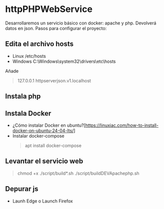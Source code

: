 # httpPHPWebService

Desarrollaremos un servicio básico con docker: apache y php.
Devolverá datos en json.
Pasos para configurar el proyecto:

## Edita el archivo hosts

* Linux /etc/hosts
* Windows C:\Windows\system32\drivers\etc\hosts

Añade
> 127.0.0.1   httpserverjson.v1.localhost

## Instala php

## Instala Docker
* ¿Cómo instalar Docker en ubuntu?[https://linuxiac.com/how-to-install-docker-on-ubuntu-24-04-lts/]
* Instalar docker-compose
  > apt install docker-compose

## Levantar el servicio web
> chmod +x ./script/build*.sh
> ./script/buildDEVApachephp.sh

## Depurar js
* Launh Edge o Launch Firefox
